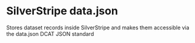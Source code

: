 # SilverStripe data.json
Stores dataset records inside SilverStripe and makes them accessible via the data.json DCAT JSON standard

